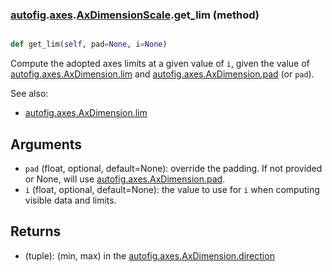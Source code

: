 ### [autofig](autofig.md).[axes](autofig.axes.md).[AxDimensionScale](autofig.axes.AxDimensionScale.md).get_lim (method)


```py

def get_lim(self, pad=None, i=None)

```



Compute the adopted axes limits at a given value of `i`, given the
value of [autofig.axes.AxDimension.lim](autofig.axes.AxDimension.lim.md) and [autofig.axes.AxDimension.pad](autofig.axes.AxDimension.pad.md)
(or `pad`).

See also:

* [autofig.axes.AxDimension.lim](autofig.axes.AxDimension.lim.md)

Arguments
-----------
* `pad` (float, optional, default=None): override the padding.  If not
    provided or None, will use [autofig.axes.AxDimension.pad](autofig.axes.AxDimension.pad.md).
* `i` (float, optional, default=None): the value to use for `i` when
    computing visible data and limits.

Returns
--------
* (tuple): (min, max) in the [autofig.axes.AxDimension.direction](autofig.axes.AxDimension.direction.md)

